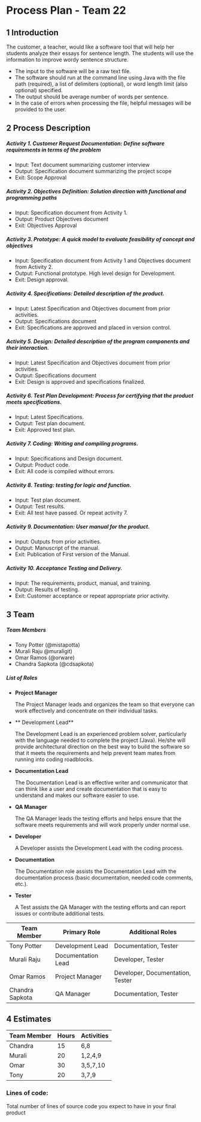 # Process Plan - Team 22

## 1 Introduction

The customer, a teacher, would like a software tool that will help her students analyze their essays for sentence length. The students will use the information to improve wordy sentence structure.
- The input to the software will be a raw text file.
- The software should run at the command line using Java with the file path (required), a list of delimiters (optional), or word length limit (also optional) specified.
- The output should be average number of words per sentence.
- In the case of errors when processing the file, helpful messages will be provided to the user.

## 2 Process Description

##### Activity 1. Customer Request Documentation: Define software requirements in terms of the problem
- Input: Text document summarizing customer interview
- Output: Specification document summarizing the project scope
- Exit: Scope Approval

##### Activity 2. Objectives Definition: Solution direction with functional and programming paths
- Input: Specification document from Activity 1.
- Output: Product Objectives document
- Exit: Objectives Approval

##### Activity 3. Prototype: A quick model to evaluate feasibility of concept and objectives
- Input: Specification document from Activity 1 and Objectives document from Activity 2.
- Output: Functional prototype. High level design for Development.
- Exit: Design approval.

##### Activity 4. Specifications: Detailed description of the product.
- Input: Latest Specification and Objectives document from prior activities.
- Output: Specifications document
- Exit: Specifications are approved and placed in version control.

##### Activity 5. Design: Detailed description of the program components and their interaction.
- Input: Latest Specification and Objectives document from prior activities.
- Output: Specifications document
- Exit: Design is approved and specifications finalized.

##### Activity 6. Test Plan Development: Process for certifying that the product meets specifications.
- Input: Latest Specifications.
- Output: Test plan document.
- Exit: Approved test plan.

##### Activity 7. Coding: Writing and compiling programs.
- Input: Specifications and Design document.
- Output: Product code.
- Exit: All code is compiled without errors.

##### Activity 8. Testing: testing for logic and function.
- Input: Test plan document.
- Output: Test results.
- Exit: All test have passed. Or repeat activity 7.

##### Activity 9. Documentation: User manual for the product.
- Input: Outputs from prior activities.
- Output: Manuscript of the manual.
- Exit: Publication of First version of the Manual.

##### Activity 10. Acceptance Testing and Delivery.
- Input: The requirements, product, manual, and training.
- Output: Results of testing.
- Exit: Customer acceptance or repeat appropriate prior activity.

## 3 Team

##### Team Members
- Tony Potter (@mistapotta)
- Murali Raju @muraligit)
- Omar Ramos (@orware)
- Chandra Sapkota (@cdsapkota)

##### List of Roles

- **Project Manager**

   The Project Manager leads and organizes the team so that everyone can work effectively and concentrate on their individual tasks.
- ** Development Lead**

   The Development Lead is an experienced problem solver, particularly with the language needed to complete the project (Java). He/she will provide architectural direction on the best way to build the software so that it meets the requirements and help prevent team mates from running into coding roadblocks.
- **Documentation Lead**

   The Documentation Lead is an effective writer and communicator that can think like a user and create documentation that is easy to understand and makes our software easier to use.
- **QA Manager**

   The QA Manager leads the testing efforts and helps ensure that the software meets requirements and will work properly under normal use.
- **Developer**

   A Developer assists the Development Lead with the coding process.
- **Documentation**

   The Documentation role assists the Documentation Lead with the documentation process (basic documentation, needed code comments, etc.).
- **Tester**

   A Test assists the QA Manager with the testing efforts and can report issues or contribute additional tests.
 

Team Member | Primary Role | Additional Roles
----------- | ------------ | -----
Tony Potter | Development Lead | Documentation, Tester
Murali Raju | Documentation Lead | Developer, Tester
Omar Ramos | Project Manager | Developer, Documentation, Tester
Chandra Sapkota | QA Manager | Documentation, Tester 

## 4 Estimates

Team Member | Hours | Activities
----------- | ----- | ----------
Chandra | 15 | 6,8
Murali | 20 | 1,2,4,9
Omar | 30 | 3,5,7,10
Tony | 20 | 3,7,9

### Lines of code: 

Total number of lines of source code you expect to have in your final product